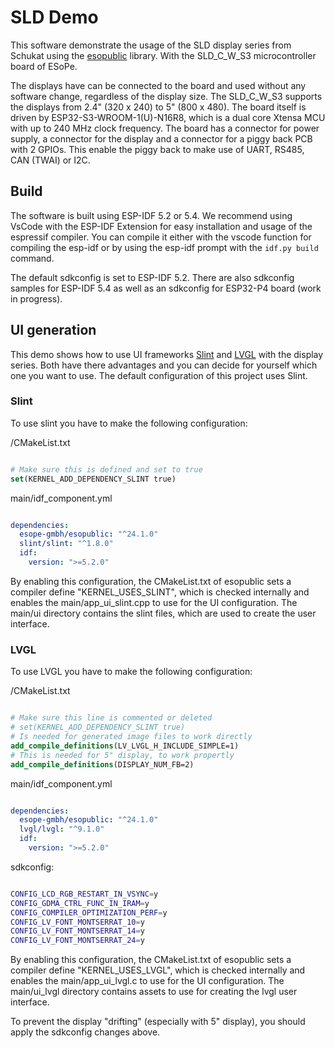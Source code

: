 # SLD Demo

This software demonstrate the usage of the SLD display series from Schukat using the [esopublic](https://github.com/ESoPe-GmbH/esopublic) library. With the SLD_C_W_S3 microcontroller board of ESoPe.

The displays have can be connected to the board and used without any software change, regardless of the display size. The SLD_C_W_S3 supports the displays from 2.4" (320 x 240) to 5" (800 x 480). The board itself is driven by ESP32-S3-WROOM-1(U)-N16R8, which is a dual core Xtensa MCU with up to 240 MHz clock frequency. The board has a connector for power supply, a connector for the display and a connector for a piggy back PCB with 2 GPIOs. This enable the piggy back to make use of UART, RS485, CAN (TWAI) or I2C.

## Build

The software is built using ESP-IDF 5.2 or 5.4. We recommend using VsCode with the ESP-IDF Extension for easy installation and usage of the espressif compiler. You can compile it either with the vscode function for compiling the esp-idf or by using the esp-idf prompt with the `idf.py build` command.

The default sdkconfig is set to ESP-IDF 5.2. There are also sdkconfig samples for ESP-IDF 5.4 as well as an sdkconfig for ESP32-P4 board (work in progress).

## UI generation

This demo shows how to use UI frameworks [Slint](https://slint.dev/) and [LVGL](https://lvgl.io/) with the display series. Both have there advantages and you can decide for yourself which one you want to use. The default configuration of this project uses Slint.

### Slint

To use slint you have to make the following configuration:

/CMakeList.txt

```Cmake

# Make sure this is defined and set to true
set(KERNEL_ADD_DEPENDENCY_SLINT true)

```

main/idf_component.yml

```yml

dependencies:
  esope-gmbh/esopublic: "^24.1.0"
  slint/slint: "^1.8.0"
  idf:
    version: ">=5.2.0"

```

By enabling this configuration, the CMakeList.txt of esopublic sets a compiler define "KERNEL_USES_SLINT", which is checked internally and enables the main/app_ui_slint.cpp to use for the UI configuration. The main/ui directory contains the slint files, which are used to create the user interface.

### LVGL

To use LVGL you have to make the following configuration:

/CMakeList.txt

```Cmake

# Make sure this line is commented or deleted
# set(KERNEL_ADD_DEPENDENCY_SLINT true)
# Is needed for generated image files to work directly
add_compile_definitions(LV_LVGL_H_INCLUDE_SIMPLE=1)
# This is needed for 5" display, to work propertly
add_compile_definitions(DISPLAY_NUM_FB=2)

```

main/idf_component.yml

```yml

dependencies:
  esope-gmbh/esopublic: "^24.1.0"
  lvgl/lvgl: "^9.1.0"
  idf:
    version: ">=5.2.0"

```

sdkconfig:

```bash

CONFIG_LCD_RGB_RESTART_IN_VSYNC=y
CONFIG_GDMA_CTRL_FUNC_IN_IRAM=y
CONFIG_COMPILER_OPTIMIZATION_PERF=y
CONFIG_LV_FONT_MONTSERRAT_10=y
CONFIG_LV_FONT_MONTSERRAT_14=y
CONFIG_LV_FONT_MONTSERRAT_24=y

```

By enabling this configuration, the CMakeList.txt of esopublic sets a compiler define "KERNEL_USES_LVGL", which is checked internally and enables the main/app_ui_lvgl.c to use for the UI configuration. The main/ui_lvgl directory contains assets to use for creating the lvgl user interface.

To prevent the display "drifting" (especially with 5" display), you should apply the sdkconfig changes above.
